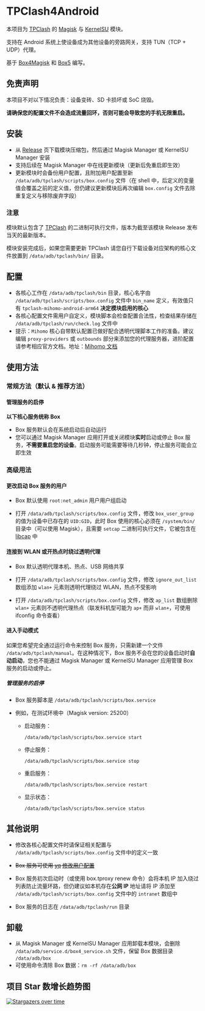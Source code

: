 # TPClash4Android

本项目为 [TPClash](https://github.com/TPClash/tpclash) 的 [Magisk](https://github.com/topjohnwu/Magisk) 与 [KernelSU](https://github.com/tiann/KernelSU) 模块。

支持在 Android 系统上使设备成为其他设备的旁路网关，支持 TUN（TCP + UDP）代理。

基于 [Box4Magisk](https://github.com/CHIZI-0618/box4magisk) 和 [Box5](https://www.youtube.com/watch?v=oRyjX44Bxw4) 编写。

## 免责声明

本项目不对以下情况负责：设备变砖、SD 卡损坏或 SoC 烧毁。

**请确保您的配置文件不会造成流量回环，否则可能会导致您的手机无限重启。**


## 安装

- 从 [Release](https://github.com/TPClash/TPClash4Android/releases) 页下载模块压缩包，然后通过 Magisk Manager 或 KernelSU Manager 安装
- 支持后续在 Magisk Manager 中在线更新模块（更新后免重启即生效）
- 更新模块时会备份用户配置，且附加用户配置至新 `/data/adb/tpclash/scripts/box.config` 文件（在 shell 中，后定义的变量值会覆盖之前的定义值，但仍建议更新模块后再次编辑 `box.config` 文件去除重复定义与移除废弃字段）

### 注意

模块默认包含了 [TPClash](https://github.com/TPClash/tpclash) 的二进制可执行文件，版本为截至该模块 Release 发布当天的最新版本。
  
模块安装完成后，如果您需要更新 TPClash 请您自行下载设备对应架构的核心文件放置到 `/data/adb/tpclash/bin/` 目录。


## 配置

- 各核心工作在 `/data/adb/tpclash/bin` 目录，核心名字由 `/data/adb/tpclash/scripts/box.config` 文件中 `bin_name` 定义，有效值只有 `tpclash-mihomo-android-arm64` **决定模块启用的核心**
- 各核心配置文件需用户自定义，模块脚本会检查配置合法性，检查结果存储在 `/data/adb/tpclash/run/check.log` 文件中
- 提示：`Mihomo` 核心自带默认配置已做好配合透明代理脚本工作的准备。建议编辑 `proxy-providers` 或 `outbounds` 部分来添加您的代理服务器，进阶配置请参考相应官方文档。地址：[Mihomo 文档](https://wiki.metacubex.one/config/)

## 使用方法

### 常规方法（默认 & 推荐方法）

#### 管理服务的启停

**以下核心服务统称 Box**

- Box 服务默认会在系统启动后自动运行
- 您可以通过 Magisk Manager 应用打开或关闭模块**实时**启动或停止 Box 服务，**不需要重启您的设备**。启动服务可能需要等待几秒钟，停止服务可能会立即生效

### 高级用法

#### 更改启动 Box 服务的用户

- Box 默认使用 `root:net_admin` 用户用户组启动

- 打开 `/data/adb/tpclash/scripts/box.config` 文件，修改 `box_user_group` 的值为设备中已存在的 `UID:GID`，此时 Box 使用的核心必须在 `/system/bin/` 目录中（可以使用 Magisk），且需要 `setcap` 二进制可执行文件，它被包含在 [libcap](https://android.googlesource.com/platform/external/libcap/) 中

#### 连接到 WLAN 或开热点时绕过透明代理

- Box 默认透明代理本机、热点、USB 网络共享

- 打开 `/data/adb/tpclash/scripts/box.config` 文件，修改 `ignore_out_list` 数组添加 `wlan+` 元素则透明代理绕过 WLAN，热点不受影响

- 打开 `/data/adb/tpclash/scripts/box.config` 文件，修改 `ap_list` 数组删除 `wlan+` 元素则不透明代理热点（联发科机型可能为 `ap+` 而非 `wlan+`，可使用 ifconfig 命令查看）

#### 进入手动模式

如果您希望完全通过运行命令来控制 Box 服务，只需新建一个文件 `/data/adb/tpclash/manual`。在这种情况下，Box 服务不会在您的设备启动时**自动启动**，您也不能通过 Magisk Manager 或 KernelSU Manager 应用管理 Box 服务的启动或停止。

##### 管理服务的启停

- Box 服务脚本是 `/data/adb/tpclash/scripts/box.service`

- 例如，在测试环境中（Magisk version: 25200）

  - 启动服务：

    `/data/adb/tpclash/scripts/box.service start`

  - 停止服务：

    `/data/adb/tpclash/scripts/box.service stop`

  - 重启服务：

    `/data/adb/tpclash/scripts/box.service restart`

  - 显示状态：

    `/data/adb/tpclash/scripts/box.service status`
  
## 其他说明

- 修改各核心配置文件时请保证相关配置与 `/data/adb/tpclash/scripts/box.config` 文件中的定义一致
  
- ~~Box 服务可使用 [yq](https://github.com/mikefarah/yq) [修改用户配置](box/scripts/box.service#L14-L18)~~

- Box 服务初次启动时（或使用 box.tproxy renew 命令）会将本机 IP 加入绕过列表防止流量环路，但仍建议如本机存在**公网 IP** 地址请将 IP 添加至 `/data/adb/tpclash/scripts/box.config` 文件中的 `intranet` 数组中

- Box 服务的日志在 `/data/adb/tpclash/run` 目录


## 卸载

- 从 Magisk Manager 或 KernelSU Manager 应用卸载本模块，会删除 `/data/adb/service.d/box4_service.sh` 文件，保留 Box 数据目录 `/data/adb/box`
- 可使用命令清除 Box 数据：`rm -rf /data/adb/box`


## 项目 Star 数增长趋势图

[![Stargazers over time](https://starchart.cc/TPClash/TPClash4Android.svg?variant=adaptive)](https://starchart.cc/TPClash/TPClash4Android)
